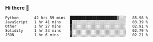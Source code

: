 ### Hi there 👋


<!--START_SECTION:waka-->
```text
Python       42 hrs 59 mins  █████████████████████▒░░░   85.98 % 
JavaScript   1 hr 41 mins    █░░░░░░░░░░░░░░░░░░░░░░░░   03.39 % 
Other        1 hr 27 mins    ▓░░░░░░░░░░░░░░░░░░░░░░░░   02.91 % 
Solidity     1 hr 23 mins    ▓░░░░░░░░░░░░░░░░░░░░░░░░   02.79 % 
JSON         1 hr 6 mins     ▓░░░░░░░░░░░░░░░░░░░░░░░░   02.21 % 
```
<!--END_SECTION:waka-->
<!--
**jimtje/jimtje** is a ✨ _special_ ✨ repository because its `README.md` (this file) appears on your GitHub profile.


Here are some ideas to get you started:

- 🔭 I’m currently working on ...
- 🌱 I’m currently learning ...
- 👯 I’m looking to collaborate on ...
- 🤔 I’m looking for help with ...
- 💬 Ask me about ...
- 📫 How to reach me: ...
- 😄 Pronouns: ...
- ⚡ Fun fact: ...
-->
